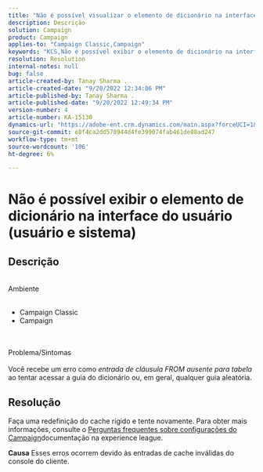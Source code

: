 ```yaml
---
title: "Não é possível visualizar o elemento de dicionário na interface do usuário (usuário e sistema)"
description: Descrição
solution: Campaign
product: Campaign
applies-to: "Campaign Classic,Campaign"
keywords: "KCS,Não é possível exibir o elemento de dicionário na interface do usuário"
resolution: Resolution
internal-notes: null
bug: false
article-created-by: Tanay Sharma .
article-created-date: "9/20/2022 12:34:06 PM"
article-published-by: Tanay Sharma .
article-published-date: "9/20/2022 12:49:34 PM"
version-number: 4
article-number: KA-15130
dynamics-url: "https://adobe-ent.crm.dynamics.com/main.aspx?forceUCI=1&pagetype=entityrecord&etn=knowledgearticle&id=49ebe07f-e038-ed11-9db1-002248086735"
source-git-commit: e8f4ca2dd578944d4fe399074fab461de88ad247
workflow-type: tm+mt
source-wordcount: '106'
ht-degree: 6%

---
```


# Não é possível exibir o elemento de dicionário na interface do usuário (usuário e sistema)

## Descrição

<br>Ambiente<br><br>
- Campaign Classic
- Campaign



<br><br>Problema/Sintomas<br><br>
Você recebe um erro como *entrada de cláusula FROM ausente para tabela* ao tentar acessar a guia do dicionário ou, em geral, qualquer guia aleatória.


## Resolução






Faça uma redefinição do cache rígido e tente novamente. Para obter mais informações, consulte o [Perguntas frequentes sobre configurações do Campaign](https://experienceleague.adobe.com/docs/campaign-classic/using/getting-started/starting-with-adobe-campaign/faq/faq-campaign-config.html?lang=en)documentação na experience league.


<b>Causa</b>
Esses erros ocorrem devido às entradas de cache inválidas do console do cliente.
